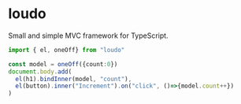 # loudo

Small and simple MVC framework for TypeScript.

```Typescript
import { el, oneOff} from "loudo"

const model = oneOff({count:0})
document.body.add(
  el(h1).bindInner(model, "count"),
  el(button).inner("Increment").on("click", ()=>{model.count++})
)
```
